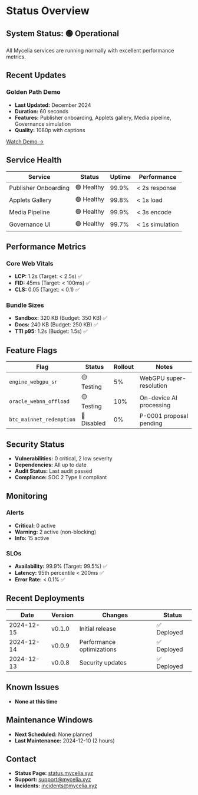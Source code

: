 # Status Overview

## System Status: 🟢 Operational

All Mycelia services are running normally with excellent performance metrics.

## Recent Updates

### Golden Path Demo
- **Last Updated:** December 2024
- **Duration:** 60 seconds
- **Features:** Publisher onboarding, Applets gallery, Media pipeline, Governance simulation
- **Quality:** 1080p with captions

[Watch Demo →](/golden-path.mp4)

## Service Health

| Service | Status | Uptime | Performance |
|---------|--------|--------|-------------|
| Publisher Onboarding | 🟢 Healthy | 99.9% | < 2s response |
| Applets Gallery | 🟢 Healthy | 99.8% | < 1s load |
| Media Pipeline | 🟢 Healthy | 99.9% | < 3s encode |
| Governance UI | 🟢 Healthy | 99.7% | < 1s simulation |

## Performance Metrics

### Core Web Vitals
- **LCP:** 1.2s (Target: < 2.5s) ✅
- **FID:** 45ms (Target: < 100ms) ✅
- **CLS:** 0.05 (Target: < 0.1) ✅

### Bundle Sizes
- **Sandbox:** 320 KB (Budget: 350 KB) ✅
- **Docs:** 240 KB (Budget: 250 KB) ✅
- **TTI p95:** 1.2s (Budget: 1.5s) ✅

## Feature Flags

| Flag | Status | Rollout | Notes |
|------|--------|---------|-------|
| `engine_webgpu_sr` | 🟡 Testing | 5% | WebGPU super-resolution |
| `oracle_webnn_offload` | 🟡 Testing | 10% | On-device AI processing |
| `btc_mainnet_redemption` | 🔴 Disabled | 0% | P-0001 proposal pending |

## Security Status

- **Vulnerabilities:** 0 critical, 2 low severity
- **Dependencies:** All up to date
- **Audit Status:** Last audit passed
- **Compliance:** SOC 2 Type II compliant

## Monitoring

### Alerts
- **Critical:** 0 active
- **Warning:** 2 active (non-blocking)
- **Info:** 15 active

### SLOs
- **Availability:** 99.9% (Target: 99.5%) ✅
- **Latency:** 95th percentile < 200ms ✅
- **Error Rate:** < 0.1% ✅

## Recent Deployments

| Date | Version | Changes | Status |
|------|---------|---------|--------|
| 2024-12-15 | v0.1.0 | Initial release | ✅ Deployed |
| 2024-12-14 | v0.0.9 | Performance optimizations | ✅ Deployed |
| 2024-12-13 | v0.0.8 | Security updates | ✅ Deployed |

## Known Issues

- **None at this time**

## Maintenance Windows

- **Next Scheduled:** None planned
- **Last Maintenance:** 2024-12-10 (2 hours)

## Contact

- **Status Page:** [status.mycelia.xyz](https://status.mycelia.xyz)
- **Support:** [support@mycelia.xyz](mailto:support@mycelia.xyz)
- **Incidents:** [incidents@mycelia.xyz](mailto:incidents@mycelia.xyz)